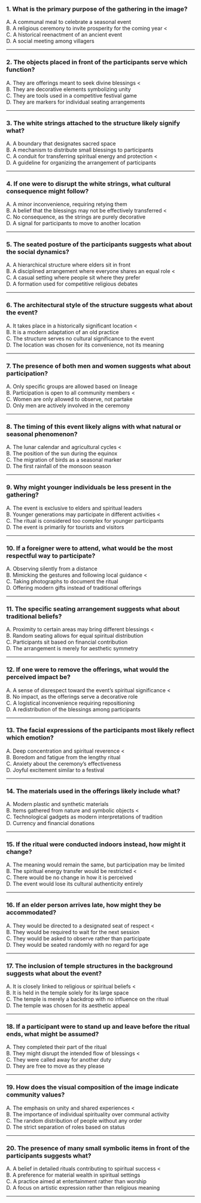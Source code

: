 ### **1. What is the primary purpose of the gathering in the image?**

A. A communal meal to celebrate a seasonal event  
B. A religious ceremony to invite prosperity for the coming year <  
C. A historical reenactment of an ancient event  
D. A social meeting among villagers

---

### **2. The objects placed in front of the participants serve which function?**

A. They are offerings meant to seek divine blessings <  
B. They are decorative elements symbolizing unity  
C. They are tools used in a competitive festival game  
D. They are markers for individual seating arrangements

---

### **3. The white strings attached to the structure likely signify what?**

A. A boundary that designates sacred space  
B. A mechanism to distribute small blessings to participants  
C. A conduit for transferring spiritual energy and protection <  
D. A guideline for organizing the arrangement of participants

---

### **4. If one were to disrupt the white strings, what cultural consequence might follow?**

A. A minor inconvenience, requiring retying them  
B. A belief that the blessings may not be effectively transferred <  
C. No consequence, as the strings are purely decorative  
D. A signal for participants to move to another location

---

### **5. The seated posture of the participants suggests what about the social dynamics?**

A. A hierarchical structure where elders sit in front  
B. A disciplined arrangement where everyone shares an equal role <  
C. A casual setting where people sit where they prefer  
D. A formation used for competitive religious debates

---

### **6. The architectural style of the structure suggests what about the event?**

A. It takes place in a historically significant location <  
B. It is a modern adaptation of an old practice  
C. The structure serves no cultural significance to the event  
D. The location was chosen for its convenience, not its meaning

---

### **7. The presence of both men and women suggests what about participation?**

A. Only specific groups are allowed based on lineage  
B. Participation is open to all community members <  
C. Women are only allowed to observe, not partake  
D. Only men are actively involved in the ceremony

---

### **8. The timing of this event likely aligns with what natural or seasonal phenomenon?**

A. The lunar calendar and agricultural cycles <  
B. The position of the sun during the equinox  
C. The migration of birds as a seasonal marker  
D. The first rainfall of the monsoon season

---

### **9. Why might younger individuals be less present in the gathering?**

A. The event is exclusive to elders and spiritual leaders  
B. Younger generations may participate in different activities <  
C. The ritual is considered too complex for younger participants  
D. The event is primarily for tourists and visitors

---

### **10. If a foreigner were to attend, what would be the most respectful way to participate?**

A. Observing silently from a distance  
B. Mimicking the gestures and following local guidance <  
C. Taking photographs to document the ritual  
D. Offering modern gifts instead of traditional offerings

---

### **11. The specific seating arrangement suggests what about traditional beliefs?**

A. Proximity to certain areas may bring different blessings <  
B. Random seating allows for equal spiritual distribution  
C. Participants sit based on financial contribution  
D. The arrangement is merely for aesthetic symmetry

---

### **12. If one were to remove the offerings, what would the perceived impact be?**

A. A sense of disrespect toward the event’s spiritual significance <  
B. No impact, as the offerings serve a decorative role  
C. A logistical inconvenience requiring repositioning  
D. A redistribution of the blessings among participants

---

### **13. The facial expressions of the participants most likely reflect which emotion?**

A. Deep concentration and spiritual reverence <  
B. Boredom and fatigue from the lengthy ritual  
C. Anxiety about the ceremony’s effectiveness  
D. Joyful excitement similar to a festival

---

### **14. The materials used in the offerings likely include what?**

A. Modern plastic and synthetic materials  
B. Items gathered from nature and symbolic objects <  
C. Technological gadgets as modern interpretations of tradition  
D. Currency and financial donations

---

### **15. If the ritual were conducted indoors instead, how might it change?**

A. The meaning would remain the same, but participation may be limited  
B. The spiritual energy transfer would be restricted <  
C. There would be no change in how it is perceived  
D. The event would lose its cultural authenticity entirely

---

### **16. If an elder person arrives late, how might they be accommodated?**

A. They would be directed to a designated seat of respect <  
B. They would be required to wait for the next session  
C. They would be asked to observe rather than participate  
D. They would be seated randomly with no regard for age

---

### **17. The inclusion of temple structures in the background suggests what about the event?**

A. It is closely linked to religious or spiritual beliefs <  
B. It is held in the temple solely for its large space  
C. The temple is merely a backdrop with no influence on the ritual  
D. The temple was chosen for its aesthetic appeal

---

### **18. If a participant were to stand up and leave before the ritual ends, what might be assumed?**

A. They completed their part of the ritual  
B. They might disrupt the intended flow of blessings <  
C. They were called away for another duty  
D. They are free to move as they please

---

### **19. How does the visual composition of the image indicate community values?**

A. The emphasis on unity and shared experiences <  
B. The importance of individual spirituality over communal activity  
C. The random distribution of people without any order  
D. The strict separation of roles based on status

---

### **20. The presence of many small symbolic items in front of the participants suggests what?**

A. A belief in detailed rituals contributing to spiritual success <  
B. A preference for material wealth in spiritual settings  
C. A practice aimed at entertainment rather than worship  
D. A focus on artistic expression rather than religious meaning

---
